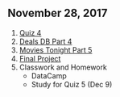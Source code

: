 ## November 28, 2017
1. [Quiz 4](https://goo.gl/forms/wMvMgQ9SvYTcFPvG2)
2. [Deals DB Part 4](https://github.com/christopherhuntley/is510-deals-database#part-4-jupyter)
3. [Movies Tonight Part 5](https://classroom.github.com/a/MZMqSNy1)
4. [Final Project](../FinalProjects/Fall2017.md)
5. Classwork and Homework
    * DataCamp
    * Study for Quiz 5 (Dec 9)
